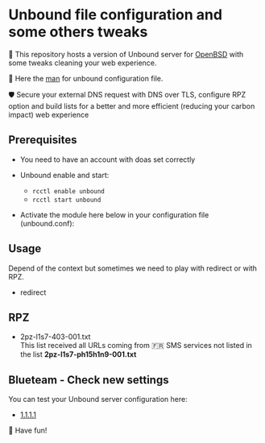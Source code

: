 # Unbound file configuration and some others tweaks
🎯 This repository hosts a version of Unbound server for [OpenBSD](https://www.openbsd.org) with some tweaks cleaning your web experience.

📝 Here the [man](https://man.openbsd.org/unbound.conf) for unbound configuration file.

🛡️ Secure your external DNS request with DNS over TLS, configure RPZ option and build lists for a better and more efficient (reducing your carbon impact) web experience
 
## Prerequisites
 * You need to have an account with doas set correctly
 * Unbound enable and start:
   * `rcctl enable unbound` 
   * `rcctl start unbound` 
   
 * Activate the module here below in your configuration file (unbound.conf):
 

## Usage
Depend of the context but sometimes we need to play with redirect or with RPZ.
* redirect

## RPZ

* 2pz-l1s7-403-001.txt<br>
This list received all URLs coming from 🇫🇷 SMS services not listed in the list **2pz-l1s7-ph15h1n9-001.txt**

## Blueteam - Check new settings
You can test your Unbound server configuration here:
 * [1.1.1.1](https://1.1.1.1/help)

🐡 Have fun!
